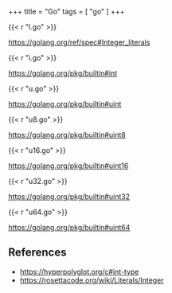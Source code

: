 +++
title = "Go"
tags = [ "go" ]
+++

{{< r "l.go" >}}

<https://golang.org/ref/spec#Integer_literals>

{{< r "i.go" >}}

<https://golang.org/pkg/builtin#int>

{{< r "u.go" >}}

<https://golang.org/pkg/builtin#uint>

{{< r "u8.go" >}}

<https://golang.org/pkg/builtin#uint8>

{{< r "u16.go" >}}

<https://golang.org/pkg/builtin#uint16>

{{< r "u32.go" >}}

<https://golang.org/pkg/builtin#uint32>

{{< r "u64.go" >}}

<https://golang.org/pkg/builtin#uint64>

## References

- <https://hyperpolyglot.org/c#int-type>
- <https://rosettacode.org/wiki/Literals/Integer>
